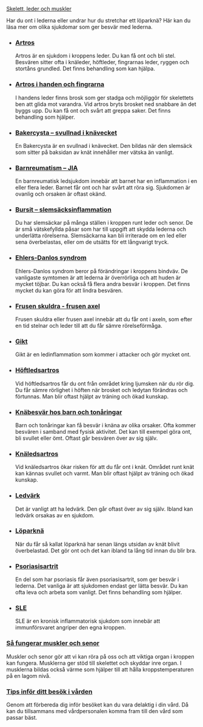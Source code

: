[Skelett, leder och muskler](https://www.1177.se/sjukdomar--besvar/skelett-leder-och-muskler/)

Har du ont i lederna eller undrar hur du stretchar ett löparknä? Här kan du läsa mer om olika sjukdomar som ger besvär med lederna.

*   ### [Artros](https://www.1177.se/sjukdomar--besvar/skelett-leder-och-muskler/leder/artros---ledsvikt/)
    
    Artros är en sjukdom i kroppens leder. Du kan få ont och bli stel. Besvären sitter ofta i knäleder, höftleder, fingrarnas leder, ryggen och stortåns grundled. Det finns behandling som kan hjälpa.
    
*   ### [Artros i handen och fingrarna](https://www.1177.se/sjukdomar--besvar/skelett-leder-och-muskler/leder/artros-i-hand-och-fingrar/)
    
    I handens leder finns brosk som ger stadga och möjliggör för skelettets ben att glida mot varandra. Vid artros bryts brosket ned snabbare än det byggs upp. Du kan få ont och svårt att greppa saker. Det finns behandling som hjälper.
    
*   ### [Bakercysta – svullnad i knävecket](https://www.1177.se/sjukdomar--besvar/skelett-leder-och-muskler/leder/bakercysta--svullnad-i-knavecket/)
    
    En Bakercysta är en svullnad i knävecket. Den bildas när den slemsäck som sitter på baksidan av knät innehåller mer vätska än vanligt.
    
*   ### [Barnreumatism – JIA](https://www.1177.se/sjukdomar--besvar/skelett-leder-och-muskler/leder/barnreumatism---jia/)
    
    En barnreumatisk ledsjukdom innebär att barnet har en inflammation i en eller flera leder. Barnet får ont och har svårt att röra sig. Sjukdomen är ovanlig och orsaken är oftast okänd.
    
*   ### [Bursit – slemsäcksinflammation](https://www.1177.se/sjukdomar--besvar/skelett-leder-och-muskler/leder/bursit---slemsacksinflammation/)
    
    Du har slemsäckar på många ställen i kroppen runt leder och senor. De är små vätskefyllda påsar som har till uppgift att skydda lederna och underlätta rörelserna. Slemsäckarna kan bli irriterade om en led eller sena överbelastas, eller om de utsätts för ett långvarigt tryck.
    
*   ### [Ehlers-Danlos syndrom](https://www.1177.se/sjukdomar--besvar/skelett-leder-och-muskler/leder/ehlers-danlos-syndrom/)
    
    Ehlers-Danlos syndrom beror på förändringar i kroppens bindväv. De vanligaste symtomen är att lederna är överrörliga och att huden är mycket töjbar. Du kan också få flera andra besvär i kroppen. Det finns mycket du kan göra för att lindra besvären.
    
*   ### [Frusen skuldra - frusen axel](https://www.1177.se/sjukdomar--besvar/skelett-leder-och-muskler/leder/frusen-skuldra---frusen-axel/)
    
    Frusen skuldra eller frusen axel innebär att du får ont i axeln, som efter en tid stelnar och leder till att du får sämre rörelseförmåga.
    
*   ### [Gikt](https://www.1177.se/sjukdomar--besvar/skelett-leder-och-muskler/leder/gikt/)
    
    Gikt är en ledinflammation som kommer i attacker och gör mycket ont.
    
*   ### [Höftledsartros](https://www.1177.se/sjukdomar--besvar/skelett-leder-och-muskler/leder/hoftledsartros/)
    
    Vid höftledsartros får du ont från området kring ljumsken när du rör dig. Du får sämre rörlighet i höften när brosket och ledytan förändras och förtunnas. Man blir oftast hjälpt av träning och ökad kunskap.
    
*   ### [Knäbesvär hos barn och tonåringar](https://www.1177.se/sjukdomar--besvar/skelett-leder-och-muskler/leder/knabesvar-hos-barn-och-tonaringar/)
    
    Barn och tonåringar kan få besvär i knäna av olika orsaker. Ofta kommer besvären i samband med fysisk aktivitet. Det kan till exempel göra ont, bli svullet eller ömt. Oftast går besvären över av sig själv.
    
*   ### [Knäledsartros](https://www.1177.se/sjukdomar--besvar/skelett-leder-och-muskler/leder/knaledsartros/)
    
    Vid knäledsartros ökar risken för att du får ont i knät. Området runt knät kan kännas svullet och varmt. Man blir oftast hjälpt av träning och ökad kunskap.
    
*   ### [Ledvärk](https://www.1177.se/sjukdomar--besvar/skelett-leder-och-muskler/leder/ledvark/)
    
    Det är vanligt att ha ledvärk. Den går oftast över av sig själv. Ibland kan ledvärk orsakas av en sjukdom.
    
*   ### [Löparknä](https://www.1177.se/sjukdomar--besvar/skelett-leder-och-muskler/leder/loparkna/)
    
    När du får så kallat löparknä har senan längs utsidan av knät blivit överbelastad. Det gör ont och det kan ibland ta lång tid innan du blir bra.
    
*   ### [Psoriasisartrit](https://www.1177.se/sjukdomar--besvar/skelett-leder-och-muskler/leder/psoriasisartrit/)
    
    En del som har psoriasis får även psoriasisartrit, som ger besvär i lederna. Det vanliga är att sjukdomen endast ger lätta besvär. Du kan ofta leva och arbeta som vanligt. Det finns behandling som hjälper.
    

*   ### [SLE](https://www.1177.se/sjukdomar--besvar/skelett-leder-och-muskler/leder/sle/)
    
    SLE är en kronisk inflammatorisk sjukdom som innebär att immunförsvaret angriper den egna kroppen.
    

### [Så fungerar muskler och senor](https://www.1177.se/liv--halsa/sa-fungerar-kroppen/muskler-och-senor/)

Muskler och senor gör att vi kan röra på oss och att viktiga organ i kroppen kan fungera. Musklerna ger stöd till skelettet och skyddar inre organ. I musklerna bildas också värme som hjälper till att hålla kroppstemperaturen på en lagom nivå.

### [Tips inför ditt besök i vården](https://www.1177.se/sa-fungerar-varden/var-med-och-bestam-om-din-vard/tips-infor-ditt-besok-i-varden/)

Genom att förbereda dig inför besöket kan du vara delaktig i din vård. Då kan du tillsammans med vårdpersonalen komma fram till den vård som passar bäst.